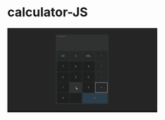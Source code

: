 # calculator-JS

<img src='src/assets/to_readme/calculator.gif' title='Demo da calculadora' width='340px'>